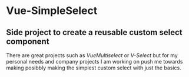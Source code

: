 # Vue-SimpleSelect

## Side project to create a reusable custom select component

There are great projects such as _VueMultiselect_ or _V-Select_
but for my personal needs and company projects I am working on push me towards making posibbly making the simplest custom select with just the basics.
